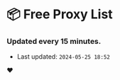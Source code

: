 # :package: Free Proxy List
### Updated every 15 minutes.

- Last updated: `2024-05-25 18:52`

:heart:
